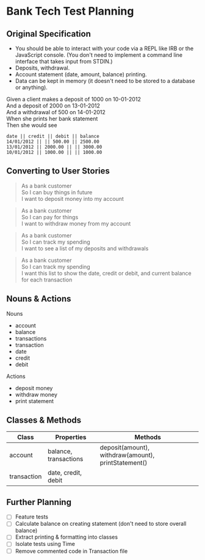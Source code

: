 # Bank Tech Test Planning

## Original Specification
* You should be able to interact with your code via a REPL like IRB or the JavaScript console. (You don't need to implement a command line interface that takes input from STDIN.)
* Deposits, withdrawal.
* Account statement (date, amount, balance) printing.
* Data can be kept in memory (it doesn't need to be stored to a database or anything).

Given a client makes a deposit of 1000 on 10-01-2012  
And a deposit of 2000 on 13-01-2012  
And a withdrawal of 500 on 14-01-2012  
When she prints her bank statement  
Then she would see  

```
date || credit || debit || balance
14/01/2012 || || 500.00 || 2500.00
13/01/2012 || 2000.00 || || 3000.00
10/01/2012 || 1000.00 || || 1000.00
```
## Converting to User Stories

>As a bank customer  
So I can buy things in future  
I want to deposit money into my account
>

>As a bank customer  
So I can pay for things  
I want to withdraw money from my account
>

>As a bank customer  
So I can track my spending  
I want to see a list of my deposits and withdrawals
>

>As a bank customer  
So I can track my spending  
I want this list to show the date, credit or debit, and current balance for each transaction
>

## Nouns & Actions
Nouns  
* account
* balance
* transactions
* transaction
* date
* credit
* debit

Actions
* deposit money
* withdraw money
* print statement

## Classes & Methods
Class | Properties | Methods
---| --- | ---|
account | balance, transactions | deposit(amount), withdraw(amount), printStatement()
transaction | date, credit, debit |

## Further Planning
- [ ] Feature tests
- [ ] Calculate balance on creating statement (don't need to store overall balance)
- [ ] Extract printing & formatting into classes
- [ ] Isolate tests using Time
- [ ] Remove commented code in Transaction file
